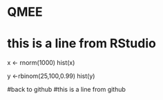 # QMEE
# this is a line from RStudio
x <- rnorm(1000)
hist(x)

y <-rbinom(25,100,0.99)
hist(y)

#back to github
#this is a line from github
